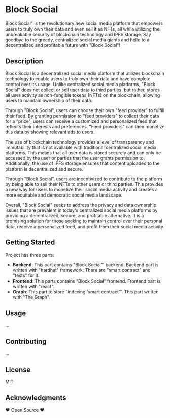 # Block Social
Block Social" is the revolutionary new social media platform that empowers users to truly own their data and even sell it as NFTs, all while utilizing the unbreakable security of blockchain technology and IPFS storage. Say goodbye to the greedy, centralized social media giants and hello to a decentralized and profitable future with "Block Social"!
## Description
Block Social is a decentralized social media platform that utilizes blockchain technology to enable users to truly own their data and have complete control over its usage. Unlike centralized social media platforms, "Block Social" does not collect or sell user data to third parties, but rather, stores all user activity as non-fungible tokens (NFTs) on the blockchain, allowing users to maintain ownership of their data.

Through "Block Social", users can choose their own "feed provider" to fulfill their feed. By granting permission to "feed providers" to collect their data for a "price", users can receive a customized and personalized feed that reflects their interests and preferences. "Feed providers" can then monetize this data by showing relevant ads to users.

The use of blockchain technology provides a level of transparency and immutability that is not available with traditional centralized social media platforms. This means that all user data is stored securely and can only be accessed by the user or parties that the user grants permission to. Additionally, the use of IPFS storage ensures that content uploaded to the platform is decentralized and secure.

Through "Block Social", users are incentivized to contribute to the platform by being able to sell their NFTs to other users or third parties. This provides a new way for users to monetize their social media activity and creates a more equitable and democratic social media landscape.

Overall, "Block Social" seeks to address the privacy and data ownership issues that are prevalent in today's centralized social media platforms by providing a decentralized, secure, and profitable alternative. It is a promising solution for those seeking to maintain control over their personal data, receive a personalized feed, and profit from their social media activity.
## Getting Started
Project has three parts:
- **Backend**: This part contains "Block Social"' backend. Backend part is written with "hardhat" framework. There are "smart contract" and "tests" for it.
- **Frontend**: This parts contains "Block Social" frontend. Frontend part is written with "react".
- **Graph**: This part to store "indexing 'smart contract'". This part written with "The Graph".
## Usage
...
## Contributing
...
## License
MIT
## Acknowledgments
❤️ Open Source ❤️
